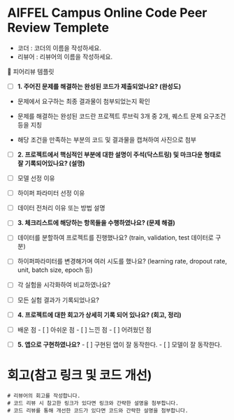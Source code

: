 # AIFFEL Campus Online Code Peer Review Templete
- 코더 : 코더의 이름을 작성하세요.
- 리뷰어 : 리뷰어의 이름을 작성하세요.

🤔 피어리뷰 템플릿

- [ ] **1. 주어진 문제를 해결하는 완성된 코드가 제출되었나요? (완성도)**

- 문제에서 요구하는 최종 결과물이 첨부되었는지 확인

- 문제를 해결하는 완성된 코드란 프로젝트 루브릭 3개 중 2개, 퀘스트 문제 요구조건 등을 지칭

- 해당 조건을 만족하는 부분의 코드 및 결과물을 캡쳐하여 사진으로 첨부

 

- [ ] **2. 프로젝트에서 핵심적인 부분에 대한 설명이 주석(닥스트링) 및 마크다운 형태로 잘 기록되어있나요? (설명)**

- [ ] 모델 선정 이유

- [ ] 하이퍼 파라미터 선정 이유

- [ ] 데이터 전처리 이유 또는 방법 설명

 

- [ ] **3. 체크리스트에 해당하는 항목들을 수행하였나요? (문제 해결)**

- [ ] 데이터를 분할하여 프로젝트를 진행했나요? (train, validation, test 데이터로 구분)

- [ ] 하이퍼파라미터를 변경해가며 여러 시도를 했나요? (learning rate, dropout rate, unit, batch size, epoch 등)

- [ ] 각 실험을 시각화하여 비교하였나요?

- [ ] 모든 실험 결과가 기록되었나요?

 

- [ ] **4. 프로젝트에 대한 회고가 상세히 기록 되어 있나요? (회고, 정리)**

- [ ] 배운 점 - [ ] 아쉬운 점 - [ ] 느낀 점 - [ ] 어려웠던 점

 

- [ ] **5. 앱으로 구현하였나요?** - [ ] 구현된 앱이 잘 동작한다. - [ ] 모델이 잘 동작한다. </aside>




# 회고(참고 링크 및 코드 개선)
```
# 리뷰어의 회고를 작성합니다.
# 코드 리뷰 시 참고한 링크가 있다면 링크와 간략한 설명을 첨부합니다.
# 코드 리뷰를 통해 개선한 코드가 있다면 코드와 간략한 설명을 첨부합니다.
```


